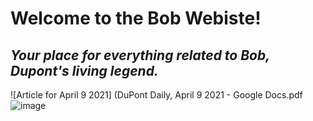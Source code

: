 # Welcome to the Bob Webiste! 

## *Your place for everything related to Bob, Dupont's living legend.* 

![Article for April 9 2021] (DuPont Daily, April 9 2021 - Google Docs.pdf![image](https://user-images.githubusercontent.com/74977600/114316942-9b001300-9aba-11eb-8790-bf3dc35a68e3.png)

